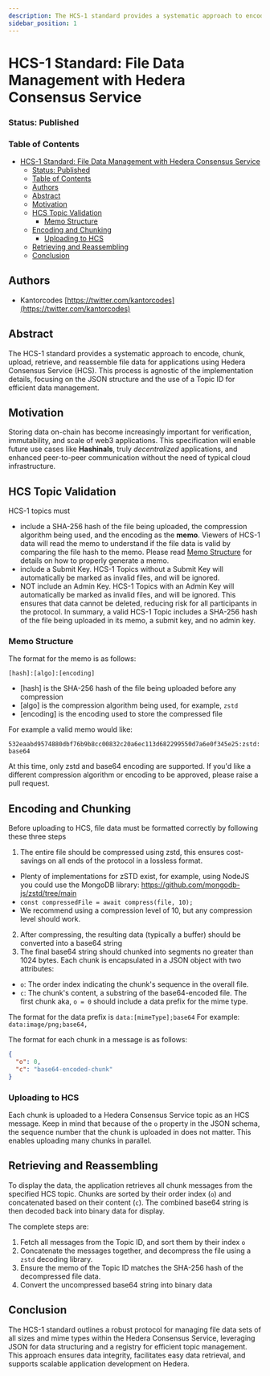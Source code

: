 ```yaml
---
description: The HCS-1 standard provides a systematic approach to encode, chunk, upload, retrieve, and reassemble file data for applications using Hedera Consensus Service (HCS). This process is agnostic of the implementation details, focusing on the JSON structure and the use of a Topic ID for efficient data management.
sidebar_position: 1
---
```


# HCS-1 Standard: File Data Management with Hedera Consensus Service

### Status: Published

### Table of Contents

- [HCS-1 Standard: File Data Management with Hedera Consensus Service](#hcs-1-standard-file-data-management-with-hedera-consensus-service)
  - [Status: Published](#status-published)
  - [Table of Contents](#table-of-contents)
  - [Authors](#authors)
  - [Abstract](#abstract)
  - [Motivation](#motivation)
  - [HCS Topic Validation](#hcs-topic-validation)
    - [Memo Structure](#memo-structure)
  - [Encoding and Chunking](#encoding-and-chunking)
    - [Uploading to HCS](#uploading-to-hcs)
  - [Retrieving and Reassembling](#retrieving-and-reassembling)
  - [Conclusion](#conclusion)

## Authors

- Kantorcodes [https://twitter.com/kantorcodes](https://twitter.com/kantorcodes)

## Abstract

The HCS-1 standard provides a systematic approach to encode, chunk, upload, retrieve, and reassemble file data for applications using Hedera Consensus Service (HCS). This process is agnostic of the implementation details, focusing on the JSON structure and the use of a Topic ID for efficient data management.

## Motivation

Storing data on-chain has become increasingly important for verification, immutability, and scale of web3 applications. This specification will enable future use cases like **Hashinals**, truly _decentralized_ applications, and enhanced peer-to-peer communication without the need of typical cloud infrastructure.

## HCS Topic Validation

HCS-1 topics must

- include a SHA-256 hash of the file being uploaded, the compression algorithm being used, and the encoding as the **memo**. Viewers of HCS-1 data will read the memo to understand if the file data is valid by comparing the file hash to the memo. Please read [Memo Structure](#memo-structure) for details on how to properly generate a memo.
- include a Submit Key. HCS-1 Topics without a Submit Key will automatically be marked as invalid files, and will be ignored.
- NOT include an Admin Key. HCS-1 Topics with an Admin Key will automatically be marked as invalid files, and will be ignored. This ensures that data cannot be deleted, reducing risk for all participants in the protocol.
  In summary, a valid HCS-1 Topic includes a SHA-256 hash of the file being uploaded in its memo, a submit key, and no admin key.

### Memo Structure

The format for the memo is as follows:

`[hash]:[algo]:[encoding]`

- [hash] is the SHA-256 hash of the file being uploaded before any compression
- [algo] is the compression algorithm being used, for example, `zstd`
- [encoding] is the encoding used to store the compressed file

For example a valid memo would like:

`532eaabd9574880dbf76b9b8cc00832c20a6ec113d682299550d7a6e0f345e25:zstd:base64`

At this time, only zstd and base64 encoding are supported. If you'd like a different compression algorithm or encoding to be approved, please raise a pull request.

## Encoding and Chunking

Before uploading to HCS, file data must be formatted correctly by following these three steps

1. The entire file should be compressed using zstd, this ensures cost-savings on all ends of the protocol in a lossless format.

- Plenty of implementations for zSTD exist, for example, using NodeJS you could use the MongoDB library: https://github.com/mongodb-js/zstd/tree/main
- `const compressedFile = await compress(file, 10); `
- We recommend using a compression level of 10, but any compression level should work.

2. After compressing, the resulting data (typically a buffer) should be converted into a base64 string
3. The final base64 string should chunked into segments no greater than 1024 bytes. Each chunk is encapsulated in a JSON object with two attributes:

- `o`: The order index indicating the chunk's sequence in the overall file.
- `c`: The chunk's content, a substring of the base64-encoded file. The first chunk aka, `o = 0` should include a data prefix for the mime type.

The format for the data prefix is
`data:[mimeType];base64`
For example:
`data:image/png;base64,`

The format for each chunk in a message is as follows:

```json
{
  "o": 0,
  "c": "base64-encoded-chunk"
}
```

### Uploading to HCS

Each chunk is uploaded to a Hedera Consensus Service topic as an HCS message. Keep in mind that because of the `o` property in the JSON schema, the sequence number that the chunk is uploaded in does not matter. This enables uploading many chunks in parallel.

## Retrieving and Reassembling

To display the data, the application retrieves all chunk messages from the specified HCS topic. Chunks are sorted by their order index (`o`) and concatenated based on their content (`c`). The combined base64 string is then decoded back into binary data for display.

The complete steps are:

1. Fetch all messages from the Topic ID, and sort them by their index `o`
2. Concatenate the messages together, and decompress the file using a `zstd` decoding library.
3. Ensure the memo of the Topic ID matches the SHA-256 hash of the decompressed file data.
4. Convert the uncompressed base64 string into binary data

## Conclusion

The HCS-1 standard outlines a robust protocol for managing file data sets of all sizes and mime types within the Hedera Consensus Service, leveraging JSON for data structuring and a registry for efficient topic management. This approach ensures data integrity, facilitates easy data retrieval, and supports scalable application development on Hedera.
